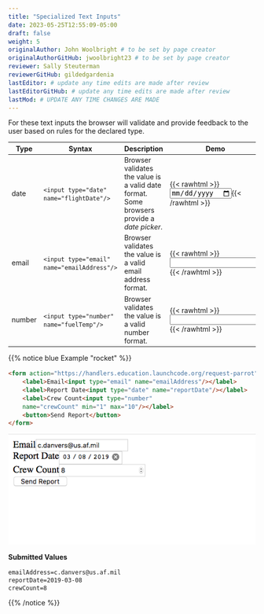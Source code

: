 ```yaml
---
title: "Specialized Text Inputs"
date: 2023-05-25T12:55:09-05:00
draft: false
weight: 5
originalAuthor: John Woolbright # to be set by page creator
originalAuthorGitHub: jwoolbright23 # to be set by page creator
reviewer: Sally Steuterman 
reviewerGitHub: gildedgardenia 
lastEditor: # update any time edits are made after review
lastEditorGitHub: # update any time edits are made after review
lastMod: # UPDATE ANY TIME CHANGES ARE MADE
---
```


For these text inputs the browser will validate and provide feedback to the user based on
rules for the declared type.

| Type  | Syntax  | Description    | Demo     |
|-------|-----|-------------------|--------|
| date  | `<input type="date" name="flightDate"/>`  | Browser validates the value is a valid date format. Some browsers provide a *date picker*. | {{< rawhtml >}}<input type="date" name="flightDate"/>{{< /rawhtml >}} |
| email | `<input type="email" name="emailAddress"/>` | Browser validates the value is a valid email address format. | {{< rawhtml >}}<input type="email" name="emailAddress"/>{{< /rawhtml >}} |
| number| `<input type="number" name="fuelTemp"/>` | Browser validates the value is a valid number format.   | {{< rawhtml >}}<input type="number" name="fuelTemp"/>{{< /rawhtml >}} |

{{% notice blue Example "rocket" %}}
```html
<form action="https://handlers.education.launchcode.org/request-parrot" method="post">
    <label>Email<input type="email" name="emailAddress"/></label>
    <label>Report Date<input type="date" name="reportDate"/></label>
    <label>Crew Count<input type="number"
    name="crewCount" min="1" max="10"/></label>
    <button>Send Report</button>
</form>
```

![Form with Code Name, Code Word, and Description field. All fields have values.](pictures/specialized-inputs-example.png?classes=border)

**Submitted Values**

```console
emailAddress=c.danvers@us.af.mil
reportDate=2019-03-08
crewCount=8
```
{{% /notice %}}